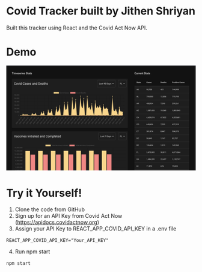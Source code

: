 # Covid Tracker built by Jithen Shriyan
Built this tracker using React and the Covid Act Now API.

# Demo
![Covid Tracker Dashboard](public/images/covid-tracker-screenshot.png "Covid Tracker Dashboard")

# Try it Yourself!
1. Clone the code from GitHub
2. Sign up for an API Key from Covid Act Now (https://apidocs.covidactnow.org)
3. Assign your API Key to REACT_APP_COVID_API_KEY in a .env file
```dosini
REACT_APP_COVID_API_KEY="Your_API_KEY"
```
4. Run npm start
```bash
npm start
```
